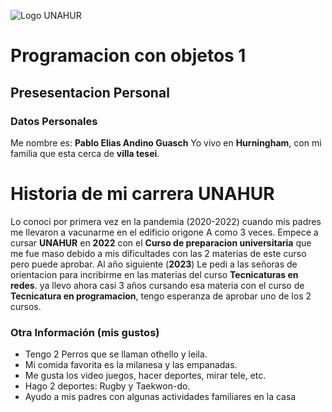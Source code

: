 ![Logo UNAHUR](./UNAHUR.png)

# Programacion con objetos 1
## Presesentacion Personal

### Datos Personales
Me nombre es: **Pablo Elias Andino Guasch**
Yo vivo en **Hurningham**, con mi familia que esta cerca de **villa tesei**.

# Historia de mi carrera UNAHUR
Lo conoci por primera vez en la pandemia (2020-2022) cuando mis padres me llevaron a vacunarme en el edificio origone A como 3 veces.
Empece a cursar **UNAHUR** en **2022** con el **Curso de preparacion universitaria** que me fue maso debido a mis dificultades con las 2 materias de este curso pero puede aprobar.
Al año siguiente (**2023**) Le pedi a las señoras de orientacion para incribirme en las materias del curso **Tecnicaturas en redes**. ya llevo ahora casi 3 años cursando esa materia con el curso de **Tecnicatura en programacion**, tengo esperanza de aprobar uno de los 2 cursos.

### Otra Información (mis gustos)
- Tengo 2 Perros que se llaman othello y leila.
- Mi comida favorita es la milanesa y las empanadas.
- Me gusta los video juegos, hacer deportes, mirar tele, etc.
- Hago 2 deportes: Rugby y Taekwon-do.
- Ayudo a mis padres con algunas actividades familiares en la casa
